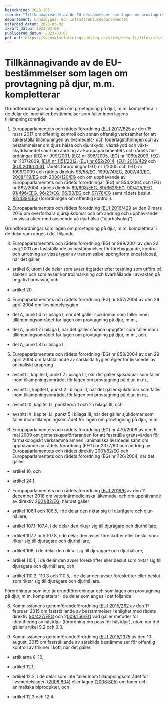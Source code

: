 ```yaml
---
beteckning: 2023:105
rubrik: "Tillkännagivande av de EU-bestämmelser som lagen om provtagning på djur, m.m. kompletterar"
departement: Landsbygds- och infrastrukturdepartementet
utfardad_datum: 2023-03-02
ikraft_datum: 2023-03-08
publicerad_datum: 2023-03-08
pdf_url: https://svenskforfattningssamling.se/sites/default/files/sfs/2023-03/SFS2023-105.pdf
---
```


# Tillkännagivande av de EU-bestämmelser som lagen om provtagning på djur, m.m. kompletterar

Grundförordningar som lagen om provtagning på djur, m.m. kompletterar i de delar de innehåller bestämmelser som faller inom lagens tillämpningsområde

1. Europaparlamentets och rådets förordning [(EU) 2017/625](https://eur-lex.europa.eu/legal-content/SV/ALL/?uri=celex%3A32017R0625) av den 15 mars 2017 om offentlig kontroll och annan offentlig verksamhet för att säkerställa tillämpningen av livsmedels- och foderlagstiftningen och av bestämmelser om djurs hälsa och djurskydd, växtskydd och växt-skyddsmedel samt om ändring av Europaparlamentets och rådets för-ordningar (EG) nr 999/2001, (EG) nr 396/2005, (EG) nr 1069/2009, (EG) nr 1107/2009, [(EU) nr 1151/2012](https://eur-lex.europa.eu/legal-content/SV/ALL/?uri=celex%3A32012R1151), [(EU) nr 652/2014](https://eur-lex.europa.eu/legal-content/SV/ALL/?uri=celex%3A32014R0652), [(EU) 2016/429](https://eur-lex.europa.eu/legal-content/SV/ALL/?uri=celex%3A32016R0429) och [(EU) 2016/2031](https://eur-lex.europa.eu/legal-content/SV/ALL/?uri=celex%3A32031R2016), rådets förordningar (EG) nr 1/2005 och (EG) nr 1099/2009 och rådets direktiv [98/58/EG](https://eur-lex.europa.eu/legal-content/SV/ALL/?uri=celex%3A31998L0058), 1[999/74/EG](https://eur-lex.europa.eu/legal-content/SV/ALL/?uri=celex%3A3999L0074), 2[007/43/EG](https://eur-lex.europa.eu/legal-content/SV/ALL/?uri=celex%3A3007L0043), 2[008/119/EG](https://eur-lex.europa.eu/legal-content/SV/ALL/?uri=celex%3A3008L0119) och 2[008/120/EG](https://eur-lex.europa.eu/legal-content/SV/ALL/?uri=celex%3A3008L0120) och om upphävande av Europaparlamentets och rådets förordningar (EG) nr 854/2004 och (EG) nr 882/2004, rådets direktiv [89/608/EEG](https://eur-lex.europa.eu/legal-content/SV/ALL/?uri=celex%3A31989L0608), [89/662/EEG](https://eur-lex.europa.eu/legal-content/SV/ALL/?uri=celex%3A31989L0662), [90/425/EEG](https://eur-lex.europa.eu/legal-content/SV/ALL/?uri=celex%3A31990L0425), [91/496/EEG](https://eur-lex.europa.eu/legal-content/SV/ALL/?uri=celex%3A31991L0496), [96/23/EG](https://eur-lex.europa.eu/legal-content/SV/ALL/?uri=celex%3A31996L0023), [96/93/EG](https://eur-lex.europa.eu/legal-content/SV/ALL/?uri=celex%3A31996L0093) och [97/78/EG](https://eur-lex.europa.eu/legal-content/SV/ALL/?uri=celex%3A31997L0078) samt rådets beslut [92/438/EEG](https://eur-lex.europa.eu/legal-content/SV/ALL/?uri=celex%3A31992L0438) (förordningen om offentlig kontroll).

2. Europaparlamentets och rådets förordning [(EU) 2016/429](https://eur-lex.europa.eu/legal-content/SV/ALL/?uri=celex%3A32016R0429) av den 9 mars 2016 om överförbara djursjukdomar och om ändring och upphäv-ande av vissa akter med avseende på djurhälsa ("djurhälsolag").

Grundförordningar som lagen om provtagning på djur, m.m. kompletterar i de delar som anges i det följande

3. Europaparlamentets och rådets förordning (EG) nr 999/2001 av den 22 maj 2001 om fastställande av bestämmelser för förebyggande, kontroll och utrotning av vissa typer av transmissibel spongiform encefalopati, när det gäller

- artikel 6, utom i de delar som avser åtgärder efter testning som utförs på slakteri och som avser kontrollmärkning och kvarhållande i avvaktan på negativt provsvar, och

- artikel 20.

4. Europaparlamentets och rådets förordning (EG) nr 852/2004 av den 29 april 2004 om livsmedelshygien

- del A, punkt 4 h i bilaga I, när det gäller sjukdomar som faller inom tillämpningsområdet för lagen om provtagning på djur, m.m.,

- del A, punkt 7 i bilaga I, när det gäller sådana uppgifter som faller inom tillämpningsområdet för lagen om provtagning på djur, m.m., och

- del A, punkt 8 b i bilaga I.

5. Europaparlamentets och rådets förordning (EG) nr 853/2004 av den 29 april 2004 om fastställande av särskilda hygienregler för livsmedel av animaliskt ursprung

- avsnitt I, kapitel I, punkt 2 i bilaga III, när det gäller sjukdomar som faller inom tillämpningsområdet för lagen om provtagning på djur, m.m.,

- avsnitt II, kapitel I, punkt 2 i bilaga III, när det gäller sjukdomar som faller inom tillämpningsområdet för lagen om provtagning på djur, m.m.,

- avsnitt IX, kapitel I.I, punkterna 1 och 2 i bilaga III, och

- avsnitt IX, kapitel I.I, punkt 5 i bilaga III, när det gäller sjukdomar som faller inom tillämpningsområdet för lagen om provtagning på djur, m.m.

6. Europaparlamentets och rådets förordning (EG) nr 470/2009 av den 6 maj 2009 om gemenskapsförfaranden för att fastställa gränsvärden för farmakologiskt verksamma ämnen i animaliska livsmedel samt om upphävande av rådets förordning (EEG) nr 2377/90 och ändring av Europaparlamentets och rådets direktiv 2[001/82/EG](https://eur-lex.europa.eu/legal-content/SV/ALL/?uri=celex%3A3001L0082) och Europaparlamentets och rådets förordning (EG) nr 726/2004, när det gäller

- artikel 16, och

- artikel 24.1.

7. Europaparlamentets och rådets förordning [(EU) 2019/6](https://eur-lex.europa.eu/legal-content/SV/ALL/?uri=celex%3A32019R0006) av den 11 december 2018 om veterinärmedicinska läkemedel och om upphävande av direktiv 2[001/82/EG](https://eur-lex.europa.eu/legal-content/SV/ALL/?uri=celex%3A3001L0082), när det gäller

- artikel 106.1 och 106.5, i de delar den riktar sig till djurägare och djur-hållare,

- artikel 107.1-107.4, i de delar den riktar sig till djurägare och djurhållare,

- artikel 107.7 och 107.8, i de delar den avser föreskrifter eller beslut som riktar sig till djurägare och djurhållare,

- artikel 108, i de delar den riktar sig till djurägare och djurhållare,

- artikel 110.1, i de delar den avser föreskrifter eller beslut som riktar sig till djurägare och djurhållare, och

- artikel 110.2, 110.3 och 110.5, i de delar den avser föreskrifter eller beslut som riktar sig till djurägare och djurhållare.

Förordningar som inte är grundförordningar och som lagen om provtagning på djur, m.m. kompletterar i de delar som anges i det följande

8. Kommissionens genomförandeförordning [(EU) 2015/262](https://eur-lex.europa.eu/legal-content/SV/ALL/?uri=celex%3A32015R0262) av den 17 februari 2015 om fastställande av bestämmelser i enlighet med rådets direktiv [90/427/EEG](https://eur-lex.europa.eu/legal-content/SV/ALL/?uri=celex%3A31990L0427) och 2[009/156/EG](https://eur-lex.europa.eu/legal-content/SV/ALL/?uri=celex%3A3009L0156) vad gäller metoder för identifiering av hästdjur (förordning om pass för hästdjur), utom när det gäller artikel 9.2 och 9.3.

9. Kommissionens genomförandeförordning [(EU) 2015/1375](https://eur-lex.europa.eu/legal-content/SV/ALL/?uri=celex%3A31375R2015) av den 10 augusti 2015 om fastställande av särskilda bestämmelser för offentlig kontroll av trikiner i kött, när det gäller

- artiklarna 8-10,

- artikel 12.1,

- artikel 12.2, i de delar som inte faller inom tillämpningsområdet för livsmedelslagen ([2006:804](https://selex.se/eli/sfs/2006/804)) eller lagen ([2006:805](https://selex.se/eli/sfs/2006/805)) om foder och animaliska biprodukter, och

- artikel 12.3 och 12.4.